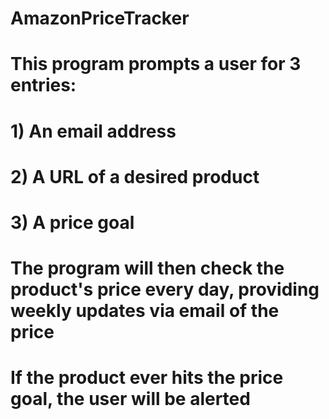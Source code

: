 # AmazonPriceTracker
# This program prompts a user for 3 entries:
#       1) An email address
#       2) A URL of a desired product
#       3) A price goal
# The program will then check the product's price every day, providing weekly updates via email of the price
# If the product ever hits the price goal, the user will be alerted
